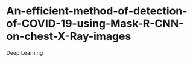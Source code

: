 # An-efficient-method-of-detection-of-COVID-19-using-Mask-R-CNN-on-chest-X-Ray-images
Deep Learning
